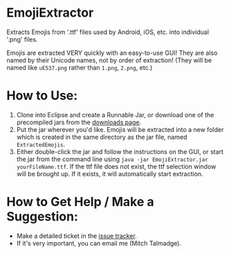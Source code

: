 # EmojiExtractor
Extracts Emojis from '.ttf' files used by Android, iOS, etc. into individual '.png' files.

Emojis are extracted VERY quickly with an easy-to-use GUI! They are also named by their Unicode names, not by order of extraction!
(They will be named like `uE537.png` rather than `1.png`, `2.png`, etc.)

# How to Use:
1. Clone into Eclipse and create a Runnable Jar, or download one of the precompiled jars from the [downloads page](https://github.com/MitchTalmadge/EmojiExtractor/releases).
2. Put the jar wherever you'd like. Emojis will be extracted into a new folder which is created in the same directory as the jar file, named `ExtractedEmojis`.
3. Either double-click the jar and follow the instructions on the GUI, or start the jar from the command line using `java -jar EmojiExtractor.jar yourFileName.ttf`. If the ttf file does not exist, the ttf selection window will be brought up. If it exists, it will automatically start extraction.

# How to Get Help / Make a Suggestion:
* Make a detailed ticket in the [issue tracker](https://github.com/MitchTalmadge/EmojiExtractor/issues).
* If it's very important, you can email me (Mitch Talmadge).
